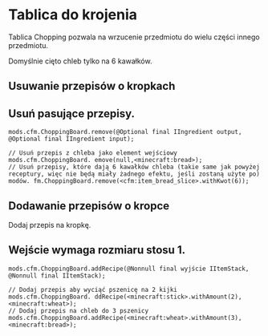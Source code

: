 # Tablica do krojenia

Tablica Chopping pozwala na wrzucenie przedmiotu do wielu części innego przedmiotu.

Domyślnie cięto chleb tylko na 6 kawałków.

## Usuwanie przepisów o kropkach

## Usuń pasujące przepisy.

```zenscript
mods.cfm.ChoppingBoard.remove(@Optional final IIngredient output, @Optional final IIngredient input);

// Usuń przepis z chleba jako element wejściowy
mods.cfm.ChoppingBoard. emove(null,<minecraft:bread>);
// Usuń przepisy, które dają 6 kawałków chleba (takie same jak powyżej receptury, więc nie będą miały żadnego efektu, jeśli zostaną użyte po)
modów. fm.ChoppingBoard.remove(<cfm:item_bread_slice>.withKwot(6));
```

## Dodawanie przepisów o kropce

Dodaj przepis na kropkę.

## Wejście wymaga rozmiaru stosu 1.

```zenscript
mods.cfm.ChoppingBoard.addRecipe(@Nonnull final wyjście IItemStack, @Nonnull final IItemStack);

// Dodaj przepis aby wyciąć pszenicę na 2 kijki
mods.cfm.ChoppingBoard. ddRecipe(<minecraft:stick>.withAmount(2),<minecraft:wheat>);
// Dodaj przepis na chleb do 3 pszenicy
mods.cfm.ChoppingBoard.addRecipe(<minecraft:wheat>.withAmount(3),<minecraft:bread>);
```